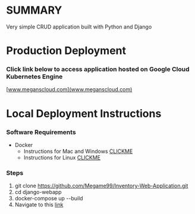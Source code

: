 # SUMMARY
Very simple CRUD application built with Python and Django

# Production Deployment
### Click link below to access application hosted on Google Cloud Kubernetes Engine

[www.meganscloud.com](www.meganscloud.com) 

# Local Deployment Instructions
### Software Requirements 
* Docker
  * Instructions for Mac and Windows [CLICKME](https://docs.docker.com/desktop/) 
  * Instructions for Linux [CLICKME](https://docs.docker.com/engine/install/) 
### Steps
1. git clone https://github.com/Megame99/Inventory-Web-Application.git
2. cd django-webapp
3. docker-compose up --build
4. Navigate to this [link](https://127.0.0.1/8000) 

